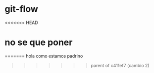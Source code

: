 # git-flow
<<<<<<< HEAD
# no se que poner
=======
hola como estamos padrino
>>>>>>> parent of c411ef7 (cambio 2)
